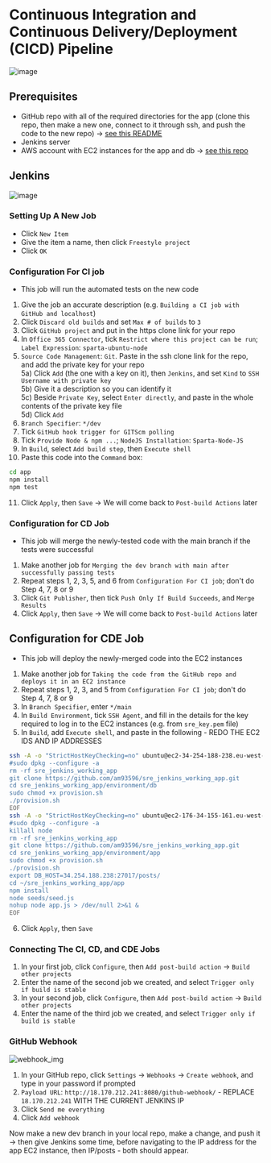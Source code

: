 # Continuous Integration and Continuous Delivery/Deployment (CICD) Pipeline
![image](https://user-images.githubusercontent.com/88166874/132583482-6d8060cb-54ac-43d7-8d7c-0ba62a9549a9.png)  
## Prerequisites
- GitHub repo with all of the required directories for the app (clone this repo, then make a new one, connect to it through ssh, and push the code to the new repo) -> [see this README](https://github.com/am93596/SRE_Github_SSH/blob/main/README.md)  
- Jenkins server  
- AWS account with EC2 instances for the app and db -> [see this repo](https://github.com/am93596/SRE_intro_cloud_computing_two_tier_arch)  
## Jenkins
![image](https://user-images.githubusercontent.com/88166874/132583118-1a674c3b-0a95-420f-96bd-ea7c3a95ab29.png)  
### Setting Up A New Job
- Click `New Item`
- Give the item a name, then click `Freestyle project`
- Click `OK`
### Configuration For CI job
- This job will run the automated tests on the new code  
1) Give the job an accurate description (e.g. `Building a CI job with GitHub and localhost`)  
2) Click `Discard old builds` and set `Max # of builds` to `3`  
3) Click `GitHub project` and put in the https clone link for your repo  
4) In `Office 365 Connector`, tick `Restrict where this project can be run`; `Label Expression`: `sparta-ubuntu-node`  
5) `Source Code Management`: `Git`. Paste in the ssh clone link for the repo, and add the private key for your repo  
  5a) Click `Add` (the one with a key on it), then `Jenkins`, and set `Kind` to `SSH Username with private key`  
  5b) Give it a description so you can identify it  
  5c) Beside `Private Key`, select `Enter directly`, and paste in the whole contents of the private key file  
  5d) Click `Add`  
6) `Branch Specifier`: `*/dev`  
7) Tick `GitHub hook trigger for GITScm polling`  
8) Tick `Provide Node & npm ...`; `NodeJS Installation`: `Sparta-Node-JS`  
9) In `Build`, select `Add build step`, then `Execute shell`  
10) Paste this code into the `Command` box:  
```bash
cd app
npm install
npm test
```  
11) Click `Apply`, then `Save` -> We will come back to `Post-build Actions` later  
### Configuration for CD Job
- This job will merge the newly-tested code with the main branch if the tests were successful  
1) Make another job for `Merging the dev branch with main after successfully passing tests`  
2) Repeat steps 1, 2, 3, 5, and 6 from `Configuration For CI job`; don't do Step 4, 7, 8 or 9  
3) Click `Git Publisher`, then tick `Push Only If Build Succeeds`, and `Merge Results`  
4) Click `Apply`, then `Save` -> We will come back to `Post-build Actions` later  
## Configuration for CDE Job
- This job will deploy the newly-merged code into the EC2 instances  
1) Make another job for `Taking the code from the GitHub repo and deploys it in an EC2 instance`  
2) Repeat steps 1, 2, 3, and 5 from `Configuration For CI job`; don't do Step 4, 7, 8 or 9  
3) In `Branch Specifier`, enter `*/main`  
4) In `Build Environment`, tick `SSH Agent`, and fill in the details for the key required to log in to the EC2 instances (e.g. from `sre_key.pem` file)  
5) In `Build`, add `Execute shell`, and paste in the following - REDO THE EC2 IDS AND IP ADDRESSES  
```bash
ssh -A -o "StrictHostKeyChecking=no" ubuntu@ec2-34-254-188-238.eu-west-1.compute.amazonaws.com  << EOF
#sudo dpkg --configure -a
rm -rf sre_jenkins_working_app
git clone https://github.com/am93596/sre_jenkins_working_app.git
cd sre_jenkins_working_app/environment/db
sudo chmod +x provision.sh
./provision.sh
EOF
ssh -A -o "StrictHostKeyChecking=no" ubuntu@ec2-176-34-155-161.eu-west-1.compute.amazonaws.com  << EOF
#sudo dpkg --configure -a
killall node
rm -rf sre_jenkins_working_app
git clone https://github.com/am93596/sre_jenkins_working_app.git
cd sre_jenkins_working_app/environment/app
sudo chmod +x provision.sh
./provision.sh
export DB_HOST=34.254.188.238:27017/posts/
cd ~/sre_jenkins_working_app/app
npm install
node seeds/seed.js
nohup node app.js > /dev/null 2>&1 &
EOF
```  
6) Click `Apply`, then `Save`  
### Connecting The CI, CD, and CDE Jobs
1) In your first job, click `Configure`, then `Add post-build action` -> `Build other projects`  
2) Enter the name of the second job we created, and select `Trigger only if build is stable`  
3) In your second job, click `Configure`, then `Add post-build action` -> `Build other projects`  
4) Enter the name of the third job we created, and select `Trigger only if build is stable`  
### GitHub Webhook
![webhook_img](https://user-images.githubusercontent.com/88166874/132826939-2a884dfe-1fdc-48b3-b364-ed94543fd795.jpg)  
1) In your GitHub repo, click `Settings` -> `Webhooks` -> `Create webhook`, and type in your password if prompted  
2) `Payload URL`: `http://18.170.212.241:8080/github-webhook/` - REPLACE `18.170.212.241` WITH THE CURRENT JENKINS IP  
3) Click `Send me everything`  
4) Click `Add webhook`  

Now make a new dev branch in your local repo, make a change, and push it -> then give Jenkins some time, before navigating to the IP address for the app EC2 instance, then IP/posts - both should appear.
